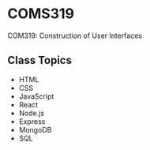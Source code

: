 # COMS319
COM319: Construction of User Interfaces

## Class Topics
* HTML
* CSS
* JavaScript
* React
* Node.js
* Express
* MongoDB
* SQL
